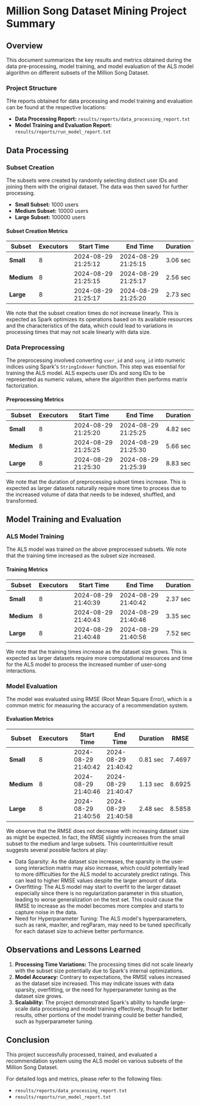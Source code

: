 # Million Song Dataset Mining Project Summary

## Overview

This document summarizes the key results and metrics obtained during the data pre-processing, model training, and model evaluation of the ALS model algorithm on different subsets of the Million Song Dataset.

### Project Structure

THe reports obtained for data processing and model training and evaluation can be found at the respective locations:

- **Data Processing Report:** `results/reports/data_processing_report.txt`
- **Model Training and Evaluation Report:** `results/reports/run_model_report.txt`

## Data Processing

### Subset Creation

The subsets were created by randomly selecting distinct user IDs and joining them with the original dataset. The data was then saved for further processing.

- **Small Subset:** 1000 users
- **Medium Subset:** 10000 users
- **Large Subset:** 100000 users

#### Subset Creation Metrics

| Subset     | Executors | Start Time          | End Time            | Duration |
| ---------- | --------- | ------------------- | ------------------- | -------- |
| **Small**  | 8         | 2024-08-29 21:25:12 | 2024-08-29 21:25:15 | 3.06 sec |
| **Medium** | 8         | 2024-08-29 21:25:15 | 2024-08-29 21:25:17 | 2.56 sec |
| **Large**  | 8         | 2024-08-29 21:25:17 | 2024-08-29 21:25:20 | 2.73 sec |

We note that the subset creation times do not increase linearly. This is expected as Spark optimizes its operations based on its available resources and the characteristics of the data, which could lead to variations in processing times that may not scale linearly with data size.

### Data Preprocessing

The preprocessing involved converting `user_id` and `song_id` into numeric indices using Spark's `StringIndexer` function. This step was essential for training the ALS model. ALS expects user IDs and song IDs to be represented as numeric values, where the algorithm then performs matrix factorization.

#### Preprocessing Metrics

| Subset     | Executors | Start Time          | End Time            | Duration |
| ---------- | --------- | ------------------- | ------------------- | -------- |
| **Small**  | 8         | 2024-08-29 21:25:20 | 2024-08-29 21:25:25 | 4.82 sec |
| **Medium** | 8         | 2024-08-29 21:25:25 | 2024-08-29 21:25:30 | 5.66 sec |
| **Large**  | 8         | 2024-08-29 21:25:30 | 2024-08-29 21:25:39 | 8.83 sec |

We note that the duration of preprocessing subset times increase. This is expected as larger datasets naturally require more time to process due to the increased volume of data that needs to be indexed, shuffled, and transformed.

## Model Training and Evaluation

### ALS Model Training

The ALS model was trained on the above preprocessed subsets. We note that the training time increased as the subset size increased.

#### Training Metrics

| Subset     | Executors | Start Time          | End Time            | Duration |
| ---------- | --------- | ------------------- | ------------------- | -------- |
| **Small**  | 8         | 2024-08-29 21:40:39 | 2024-08-29 21:40:42 | 2.37 sec |
| **Medium** | 8         | 2024-08-29 21:40:43 | 2024-08-29 21:40:46 | 3.35 sec |
| **Large**  | 8         | 2024-08-29 21:40:48 | 2024-08-29 21:40:56 | 7.52 sec |

We note that the training times increase as the dataset size grows. This is expected as larger datasets require more computational resources and time for the ALS model to process the increased number of user-song interactions.

### Model Evaluation

The model was evaluated using RMSE (Root Mean Square Error), which is a common metric for measuring the accuracy of a recommendation system.

#### Evaluation Metrics

| Subset     | Executors | Start Time          | End Time            | Duration | RMSE   |
| ---------- | --------- | ------------------- | ------------------- | -------- | ------ |
| **Small**  | 8         | 2024-08-29 21:40:42 | 2024-08-29 21:40:42 | 0.81 sec | 7.4697 |
| **Medium** | 8         | 2024-08-29 21:40:46 | 2024-08-29 21:40:47 | 1.13 sec | 8.6925 |
| **Large**  | 8         | 2024-08-29 21:40:56 | 2024-08-29 21:40:58 | 2.48 sec | 8.5858 |

We observe that the RMSE does not decrease with increasing dataset size as might be expected. In fact, the RMSE slightly increases from the small subset to the medium and large subsets. This counterintuitive result suggests several possible factors at play:

- Data Sparsity: As the dataset size increases, the sparsity in the user-song interaction matrix may also increase, which could potentially lead to more difficulties for the ALS model to accurately predict ratings. This can lead to higher RMSE values despite the larger amount of data.
- Overfitting: The ALS model may start to overfit to the larger dataset especially since there is no regularization parameter in this situation, leading to worse generalization on the test set. This could cause the RMSE to increase as the model becomes more complex and starts to capture noise in the data.
- Need for Hyperparameter Tuning: The ALS model's hyperparameters, such as rank, maxIter, and regParam, may need to be tuned specifically for each dataset size to achieve better performance.

## Observations and Lessons Learned

1. **Processing Time Variations:** The processing times did not scale linearly with the subset size potentially due to Spark's internal optimizations.
2. **Model Accuracy:** Contrary to expectations, the RMSE values increased as the dataset size increased. This may indicate issues with data sparsity, overfitting, or the need for hyperparameter tuning as the dataset size grows.
3. **Scalability:** The project demonstrated Spark's ability to handle large-scale data processing and model training effectively, though for better results, other portions of the model training could be better handled, such as hyperparameter tuning.

## Conclusion

This project successfully processed, trained, and evaluated a recommendation system using the ALS model on various subsets of the Million Song Dataset.

For detailed logs and metrics, please refer to the following files:

- `results/reports/data_processing_report.txt`
- `results/reports/run_model_report.txt`
